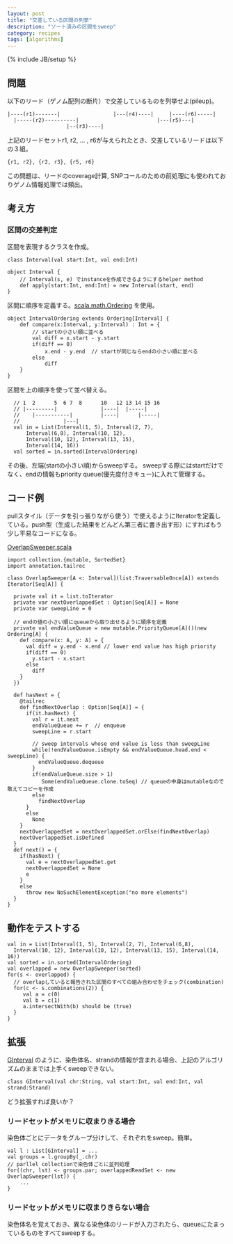 ```yaml
---
layout: post
title: "交差している区間の列挙"
description: "ソート済みの区間をsweep"
category: recipes
tags: [algorithms]
---
```

{% include JB/setup %}

## 問題

以下のリード（ゲノム配列の断片）で交差しているものを列挙せよ(pileup)。

	|----(r1)-------|                 |---(r4)----|     |----(r6)-----|
	  |-----(r2)----------|                         |---(r5)---|
	                   |--(r3)----|

上記のリードセットr1, r2, ... , r6が与えられたとき、交差しているリードは以下の３組。

	{r1, r2}, {r2, r3}, {r5, r6}

この問題は、リードのcoverage計算, SNPコールのための前処理にも使われておりゲノム情報処理では頻出。

## 考え方

### 区間の交差判定

区間を表現するクラスを作成。

	class Interval(val start:Int, val end:Int)

	object Interval {
		// Interval(s, e) でinstanceを作成できるようにするhelper method
		def apply(start:Int, end:Int) = new Interval(start, end)
	}

区間に順序を定義する。[scala.math.Ordering](http://www.scala-lang.org/api/current/scala/math/Ordering.html) を使用。
	
	object IntervalOrdering extends Ordering[Interval] {
		def compare(x:Interval, y:Interval) : Int = {
			// startの小さい順に並べる
			val diff = x.start - y.start
			if(diff == 0)
				x.end - y.end  // startが同じならendの小さい順に並べる
			else
				diff
		}
	}
	
区間を上の順序を使って並べ替える。

      // 1  2      5  6 7  8      10   12 13 14 15 16
      // |---------|              |----|  |-----|
      //    |-----------|         |----|      |-----|
      //              |---|
	  val in = List(Interval(1, 5), Interval(2, 7), 
		  Interval(6,8), Interval(10, 12), 
		  Interval(10, 12), Interval(13, 15), 
		  Interval(14, 16))
	  val sorted = in.sorted(IntervalOrdering)
  
	
その後、左端(startの小さい順)からsweepする。
sweepする際にはstartだけでなく、endの情報もpriority queue(優先度付きキュー)に入れて管理する。


## コード例

pullスタイル（データを引っ張りながら使う）で使えるようにIteratorを定義している。push型（生成した結果をどんどん第三者に書き出す形）にすればもう少し平易なコードになる。

[OverlapSweeper.scala](https://github.com/xerial/genome-weaver/blob/fba37256f6d372993989cc8e77bfab02a6700ae7/lens/src/main/scala/utgenome/weaver/lens/OverlapSweeper.scala)

    import collection.{mutable, SortedSet}
    import annotation.tailrec

    class OverlapSweeper[A <: Interval](list:TraversableOnce[A]) extends Iterator[Seq[A]] {
    
      private val it = list.toIterator
      private var nextOverlappedSet : Option[Seq[A]] = None
      private var sweepLine = 0

	  // endの値の小さい順にqueueから取り出せるように順序を定義
      private val endValueQueue = new mutable.PriorityQueue[A]()(new Ordering[A] {
        def compare(x: A, y: A) = {
          val diff = y.end - x.end // lower end value has high priority
          if(diff == 0)
            y.start - x.start
          else
            diff
        }
      })
    
      def hasNext = {
        @tailrec
        def findNextOverlap : Option[Seq[A]] = {
          if(it.hasNext) {
            val r = it.next
            endValueQueue += r  // enqueue
            sweepLine = r.start
    
            // sweep intervals whose end value is less than sweepLine
            while(!endValueQueue.isEmpty && endValueQueue.head.end < sweepLine) {
              endValueQueue.dequeue
            }
            if(endValueQueue.size > 1)
               Some(endValueQueue.clone.toSeq) // queueの中身はmutableなので敢えてコピーを作成
            else
              findNextOverlap
          }
          else
            None
        }
        nextOverlappedSet = nextOverlappedSet.orElse(findNextOverlap)
        nextOverlappedSet.isDefined
      }
      def next() = {
        if(hasNext) {
          val e = nextOverlappedSet.get
          nextOverlappedSet = None
          e
        }
        else
          throw new NoSuchElementException("no more elements")
      }
    }

## 動作をテストする

    val in = List(Interval(1, 5), Interval(2, 7), Interval(6,8), 
	  Interval(10, 12), Interval(10, 12), Interval(13, 15), Interval(14, 16))
    val sorted = in.sorted(IntervalOrdering)
    val overlapped = new OverlapSweeper(sorted)
    for(s <- overlapped) {
      // overlapしていると報告された区間のすべての組み合わせをチェック(combination)
      for(c <- s.combinations(2)) {
         val a = c(0)
         val b = c(1)
         a.intersectWith(b) should be (true)
      }
    }


## 拡張

[GInterval](https://github.com/xerial/genome-weaver/blob/fba37256f6d372993989cc8e77bfab02a6700ae7/lens/src/main/scala/utgenome/weaver/lens/GenomeRange.scala#L258)
のように、染色体名、strandの情報が含まれる場合、上記のアルゴリズムのままでは上手くsweepできない。

	class GInterval(val chr:String, val start:Int, val end:Int, val strand:Strand) 

どう拡張すれば良いか？

### リードセットがメモリに収まりきる場合

染色体ごとにデータをグループ分けして、それぞれをsweep。簡単。

    val l : List[GInterval] = ...
    val groups = l.groupBy(_.chr) 
	// parllel collectionで染色体ごとに並列処理
	for((chr, lst) <- groups.par; overlappedReadSet <- new OverlapSweeper(lst)) {
	    ...
	}
  
### リードセットがメモリに収まりきらない場合

染色体名を覚えておき、異なる染色体のリードが入力されたら、queueにたまっているものをすべてsweepする。





